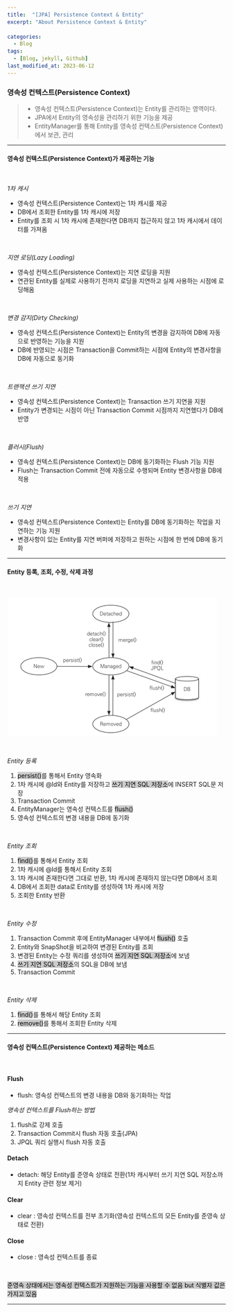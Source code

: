 ```yaml
---
title:  "[JPA] Persistence Context & Entity"
excerpt: "About Persistence Context & Entity"

categories:
  - Blog
tags:
  - [Blog, jekyll, Github]
last_modified_at: 2023-06-12
---
```


### 영속성 컨텍스트(Persistence Context)

>- 영속성 컨텍스트(Persistence Context)는 Entity를 관리하는 영역이다.
>- JPA에서 Entity의 영속성을 관리하기 위한 기능을 제공
>- EntityManager를 통해 Entity를 영속성 컨텍스트(Persistence Context)에서 보관, 관리

---

#### 영속성 컨텍스트(Persistence Context)가 제공하는 기능

<br/>

*1차 캐시*

- 영속성 컨텍스트(Persistence Context)는 1차 캐시를 제공
- DB에서 조회한 Entity를 1차 캐시에 저장
- Entity를 조회 시 1차 캐시에 존재한다면 DB까지 접근하지 않고 1차 캐시에서 데이터를 가져옴

<br />

*지연 로딩(Lazy Loading)*

- 영속성 컨텍스트(Persistence Context)는 지연 로딩을 지원
- 연관된 Entity를 실제로 사용하기 전까지 로딩을 지연하고 실제 사용하는 시점에 로딩해옴

<br />


*변경 감지(Dirty Checking)*

- 영속성 컨텍스트(Persistence Context)는 Entity의 변경을 감지하여 DB에 자동으로 반영하는 기능을 지원
- DB에 반영되는 시점은 Transaction을 Commit하는 시점에 Entity의 변경사항을 DB에 자동으로 동기화

<br />

*트랜잭션 쓰기 지연*

- 영속성 컨텍스트(Persistence Context)는 Transaction 쓰기 지연을 지원
- Entity가 변경되는 시점이 아닌 Transaction Commit 시점까지 지연했다가 DB에 반영
  
<br />

*플러시(Flush)*

- 영속성 컨텍스트(Persistence Context)는 DB에 동기화하는 Flush 기능 지원
- Flush는 Transaction Commit 전에 자동으로 수행되며 Entity 변경사항을 DB에 적용

<br />

*쓰기 지연*

- 영속성 컨텍스트(Persistence Context)는 Entity를 DB에 동기화하는 작업을 지연하는 기능 지원
- 변경사항이 있는 Entity를 지연 버퍼에 저장하고 원하는 시점에 한 번에 DB에 동기화

---

#### Entity 등록, 조회, 수정, 삭제 과정

<br />

![image info](/assets/img/jpaLifecycle.png)
<img src="/assets/img/jpaLifecycle.png" alt="" width="0" height="0">

<br />

*Entity 등록*

1. <mark style="background-color:#cccccc">persist()</mark>를 통해서 Entity 영속화
2. 1차 캐시에 @Id와 Entity를 저장하고 <mark style="background-color:#cccccc">쓰기 지연 SQL 저장소</mark>에 INSERT SQL문 저장
3. Transaction Commit
4. EntityManager는 영속성 컨텍스트를 <mark style="background-color:#cccccc">flush()</mark>
5. 영속성 컨텍스트의 변경 내용을 DB에 동기화


<br />

*Entity 조회*

1. <mark style="background-color:#cccccc">find()</mark>를 통해서 Entity 조회
2. 1차 캐시에 @Id를 통해서 Entity 조회
3. 1차 캐시에 존재한다면 그대로 반환, 1차 캐시에 존재하지 않는다면 DB에서 조회
4. DB에서 조회한 data로 Entity를 생성하여 1차 캐시에 저장
5. 조회한 Entity 반환


<br />


*Entity 수정*

1. Transaction Commit 후에 EntityManager 내부에서 <mark style="background-color:#cccccc">flush()</mark> 호출
2. Entity와 SnapShot을 비교하여 변경된 Entity를 조회
3. 변경된 Entity는 수정 쿼리를 생성하여 <mark style="background-color:#cccccc">쓰기 지연 SQL 저장소</mark>에 보냄
4. <mark style="background-color:#cccccc">쓰기 지연 SQL 저장소</mark>의 SQL을 DB에 보냄
5. Transaction Commit

<br />

*Entity 삭제*

1. <mark style="background-color:#cccccc">find()</mark>를 통해서 해당 Entity 조회
2. <mark style="background-color:#cccccc">remove()</mark>를 통해서 조회한 Entity 삭제

---

#### 영속성 컨텍스트(Persistence Context) 제공하는 메소드

<br />


#### Flush

- flush: 영속성 컨텍스트의 변경 내용을 DB와 동기화하는 작업

*영속성 컨텍스트를 Flush하는 방법*
1. flush로 강제 호출
2. Transaction Commit시 flush 자동 호출(JPA)
3. JPQL 쿼리 실행시 flush 자동 호출


#### Detach

- detach: 해당 Entity를 준영속 상태로 전환(1차 캐시부터 쓰기 지연 SQL 저장소까지 Entity 관련 정보 제거)


#### Clear

- clear : 영속성 컨텍스트를 전부 초기화(영속성 컨텍스트의 모든 Entity를 준영속 상태로 전환)


#### Close

- close : 영속성 컨텍스트를 종료

<br />

<mark style="background-color:#cccccc">준영속 상태에서는 영속성 컨텍스트가 지원하는 기능을 사용할 수 없음 but 식별자 값은 가지고 있음</mark>

---
